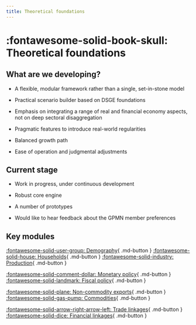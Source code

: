 ```yaml
---
title: Theoretical foundations
---
```


# :fontawesome-solid-book-skull: Theoretical foundations

## What are we developing?

* A flexible, modular framework rather than a single, set-in-stone model

* Practical scenario builder based on DSGE foundations

* Emphasis on integrating a range of real and financial economy aspects,
  not on deep sectoral disaggregation

* Pragmatic features to introduce real-world regularities

* Balanced growth path

* Ease of operation and judgmental adjustments



## Current stage

* Work in progress, under continuous development

* Robust core engine

* A number of prototypes

* Would like to hear feedback about the GPMN member preferences



## Key modules

[:fontawesome-solid-user-group: Demography](#){ .md-button }
[:fontawesome-solid-house: Households](households.html){ .md-button }
[:fontawesome-solid-industry: Production](production.html){ .md-button }

[:fontawesome-solid-comment-dollar: Monetary policy](monetary.html){ .md-button }
[:fontawesome-solid-landmark: Fiscal policy](monetary.html){ .md-button }

[:fontawesome-solid-plane: Non-commodity exports](exports.html){ .md-button }
[:fontawesome-solid-gas-pump: Commodities](exports.html){ .md-button }

[:fontawesome-solid-arrow-right-arrow-left: Trade linkages](exports.html){ .md-button }
[:fontawesome-solid-dice: Financial linkages](exports.html){ .md-button }

